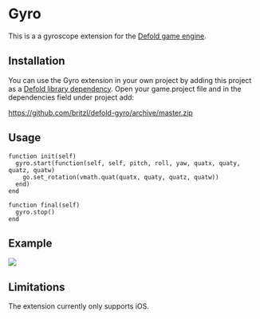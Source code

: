 # Gyro
This is a a gyroscope extension for the [Defold game engine](http://www.defold.com).

## Installation
You can use the Gyro extension in your own project by adding this project as a [Defold library dependency](http://www.defold.com/manuals/libraries/). Open your game.project file and in the dependencies field under project add:

https://github.com/britzl/defold-gyro/archive/master.zip

## Usage
    function init(self)
      gyro.start(function(self, self, pitch, roll, yaw, quatx, quaty, quatz, quatw)
        go.set_rotation(vmath.quat(quatx, quaty, quatz, quatw))
      end)
    end
    
    function final(self)
      gyro.stop()
    end


## Example
![](docs/gyro_480.gif)

## Limitations
The extension currently only supports iOS.